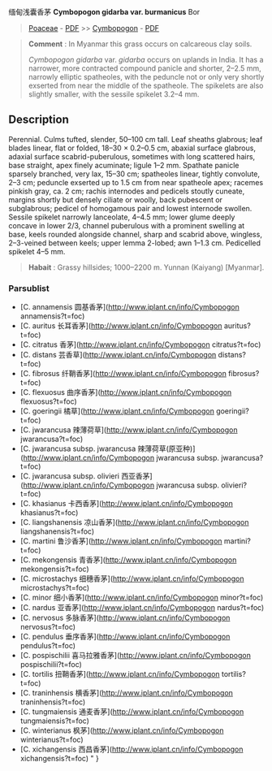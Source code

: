 缅甸浅囊香茅 **Cymbopogon gidarba var. burmanicus** Bor

> [Poaceae](http://www.iplant.cn/info/Poaceae?t=foc) - [PDF](http://www.iplant.cn/foc/pdf/Poaceae.pdf) >> [Cymbopogon](http://www.iplant.cn/info/Cymbopogon?t=foc) - [PDF](http://www.iplant.cn/foc/pdf/Cymbopogon.pdf)


> **Comment** : 
> In Myanmar this grass occurs on calcareous clay soils.
>
> *Cymbopogon gidarba* var. *gidarba* occurs on uplands in India. It has a narrower, more contracted compound panicle and shorter, 2–2.5 mm, narrowly elliptic spatheoles, with the peduncle not or only very shortly exserted from near the middle of the spatheole. The spikelets are also slightly smaller, with the sessile spikelet 3.2–4 mm.

## Description

Perennial. Culms tufted, slender, 50–100 cm tall. Leaf sheaths glabrous; leaf blades linear, flat or folded, 18–30 × 0.2–0.5 cm, abaxial surface glabrous, adaxial surface scabrid-puberulous, sometimes with long scattered hairs, base straight, apex finely acuminate; ligule 1–2 mm. Spathate panicle sparsely branched, very lax, 15–30 cm; spatheoles linear, tightly convolute, 2–3 cm; peduncle exserted up to 1.5 cm from near spatheole apex; racemes pinkish gray, ca. 2 cm; rachis internodes and pedicels stoutly cuneate, margins shortly but densely ciliate or woolly, back pubescent or subglabrous; pedicel of homogamous pair and lowest internode swollen. Sessile spikelet narrowly lanceolate, 4–4.5 mm; lower glume deeply concave in lower 2/3, channel puberulous with a prominent swelling at base, keels rounded alongside channel, sharp and scabrid above, wingless, 2–3-veined between keels; upper lemma 2-lobed; awn 1–1.3 cm. Pedicelled spikelet 4–5 mm.


> **Habait** : 
> Grassy hillsides; 1000–2200 m. Yunnan (Kaiyang) [Myanmar].



### Parsublist

* [C.  annamensis  圆基香茅](http://www.iplant.cn/info/Cymbopogon annamensis?t=foc)
* [C.  auritus  长耳香茅](http://www.iplant.cn/info/Cymbopogon auritus?t=foc)
* [C.  citratus  香茅](http://www.iplant.cn/info/Cymbopogon citratus?t=foc)
* [C.  distans  芸香草](http://www.iplant.cn/info/Cymbopogon distans?t=foc)
* [C.  fibrosus  纤鞘香茅](http://www.iplant.cn/info/Cymbopogon fibrosus?t=foc)
* [C.  flexuosus  曲序香茅](http://www.iplant.cn/info/Cymbopogon flexuosus?t=foc)
* [C.  goeringii  橘草](http://www.iplant.cn/info/Cymbopogon goeringii?t=foc)
* [C.  jwarancusa  辣薄荷草](http://www.iplant.cn/info/Cymbopogon jwarancusa?t=foc)
* [C.  jwarancusa subsp. jwarancusa  辣薄荷草(原亚种)](http://www.iplant.cn/info/Cymbopogon jwarancusa subsp. jwarancusa?t=foc)
* [C.  jwarancusa subsp. olivieri  西亚香茅](http://www.iplant.cn/info/Cymbopogon jwarancusa subsp. olivieri?t=foc)
* [C.  khasianus  卡西香茅](http://www.iplant.cn/info/Cymbopogon khasianus?t=foc)
* [C.  liangshanensis  凉山香茅](http://www.iplant.cn/info/Cymbopogon liangshanensis?t=foc)
* [C.  martini  鲁沙香茅](http://www.iplant.cn/info/Cymbopogon martini?t=foc)
* [C.  mekongensis  青香茅](http://www.iplant.cn/info/Cymbopogon mekongensis?t=foc)
* [C.  microstachys  细穗香茅](http://www.iplant.cn/info/Cymbopogon microstachys?t=foc)
* [C.  minor  细小香茅](http://www.iplant.cn/info/Cymbopogon minor?t=foc)
* [C.  nardus  亚香茅](http://www.iplant.cn/info/Cymbopogon nardus?t=foc)
* [C.  nervosus  多脉香茅](http://www.iplant.cn/info/Cymbopogon nervosus?t=foc)
* [C.  pendulus  垂序香茅](http://www.iplant.cn/info/Cymbopogon pendulus?t=foc)
* [C.  pospischilii  喜马拉雅香茅](http://www.iplant.cn/info/Cymbopogon pospischilii?t=foc)
* [C.  tortilis  扭鞘香茅](http://www.iplant.cn/info/Cymbopogon tortilis?t=foc)
* [C.  traninhensis  横香茅](http://www.iplant.cn/info/Cymbopogon traninhensis?t=foc)
* [C.  tungmaiensis  通麦香茅](http://www.iplant.cn/info/Cymbopogon tungmaiensis?t=foc)
* [C.  winterianus  枫茅](http://www.iplant.cn/info/Cymbopogon winterianus?t=foc)
* [C.  xichangensis  西昌香茅](http://www.iplant.cn/info/Cymbopogon xichangensis?t=foc)
"
}